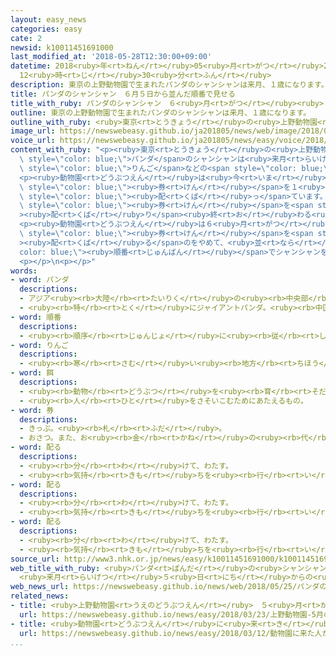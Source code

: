 ```yaml
---
layout: easy_news
categories: easy
cate: 2
newsid: k10011451691000
last_modified_at: '2018-05-28T12:30:00+09:00'
datetime: 2018<ruby>年<rt>ねん</rt></ruby>05<ruby>月<rt>がつ</rt></ruby>28<ruby>日<rt>にち</rt></ruby>
  12<ruby>時<rt>じ</rt></ruby>30<ruby>分<rt>ふん</rt></ruby>
description: 東京の上野動物園で生まれたパンダのシャンシャンは来月、１歳になります。
title: パンダのシャンシャン　６月５日から並んだ順番で見せる
title_with_ruby: パンダのシャンシャン　６<ruby>月<rt>がつ</rt></ruby><ruby>５日<rt>いつか</rt></ruby>から<ruby>並<rt>なら</rt></ruby>んだ<ruby>順番<rt>じゅんばん</rt></ruby>で<ruby>見<rt>み</rt></ruby>せる
outline: 東京の上野動物園で生まれたパンダのシャンシャンは来月、１歳になります。
outline_with_ruby: <ruby>東京<rt>とうきょう</rt></ruby>の<ruby>上野動物園<rt>うえのどうぶつえん</rt></ruby>で<ruby>生<rt>う</rt></ruby>まれたパンダのシャンシャンは<ruby>来月<rt>らいげつ</rt></ruby>、１<ruby>歳<rt>さい</rt></ruby>になります。
image_url: https://newswebeasy.github.io/ja201805/news/web/image/2018/05/25/K10011451691_1805250756_1805250758_01_03.jpg
voice_url: https://newswebeasy.github.io/ja201805/news/easy/voice/2018/05/28/k10011451691000.mp4
content_with_ruby: "<p><ruby>東京<rt>とうきょう</rt></ruby>の<ruby>上野動物園<rt>うえのどうぶつえん</rt></ruby>で<ruby>生<rt>う</rt></ruby>まれた<span\
  \ style=\"color: blue;\">パンダ</span>のシャンシャンは<ruby>来月<rt>らいげつ</rt></ruby>、１<ruby>歳<rt>さい</rt></ruby>になります。シャンシャンは<ruby>今月<rt>こんげつ</rt></ruby>から、<span\
  \ style=\"color: blue;\">りんご</span>などの<span style=\"color: blue;\"><ruby>餌<rt>えさ</rt></ruby></span>を<ruby>食<rt>た</rt></ruby>べるようになりました。</p>\n\
  <p><ruby>動物園<rt>どうぶつえん</rt></ruby>は<ruby>今<rt>いま</rt></ruby>、シャンシャンを<ruby>見<rt>み</rt></ruby>るための<span\
  \ style=\"color: blue;\"><ruby>券<rt>けん</rt></ruby></span>を１<ruby>日<rt>にち</rt></ruby>に９０００<ruby>枚<rt>まい</rt></ruby><span\
  \ style=\"color: blue;\"><ruby>配<rt>くば</rt></ruby>っ</span>ています。<ruby>動物園<rt>どうぶつえん</rt></ruby>によると、<ruby>昼<rt>ひる</rt></ruby>までに<ruby>全部<rt>ぜんぶ</rt></ruby>の<span\
  \ style=\"color: blue;\"><ruby>券<rt>けん</rt></ruby></span>を<span style=\"color: blue;\"\
  ><ruby>配<rt>くば</rt></ruby>り</span><ruby>終<rt>お</rt></ruby>わる<ruby>日<rt>ひ</rt></ruby>が<ruby>多<rt>おお</rt></ruby>くなっています。</p>\n\
  <p><ruby>動物園<rt>どうぶつえん</rt></ruby>は６<ruby>月<rt>がつ</rt></ruby><ruby>５日<rt>いつか</rt></ruby>から<span\
  \ style=\"color: blue;\"><ruby>券<rt>けん</rt></ruby></span>を<span style=\"color: blue;\"\
  ><ruby>配<rt>くば</rt></ruby>る</span>のをやめて、<ruby>並<rt>なら</rt></ruby>んだ<span style=\"\
  color: blue;\"><ruby>順番<rt>じゅんばん</rt></ruby></span>でシャンシャンを<ruby>見<rt>み</rt></ruby>ることができるようにします。１<ruby>日<rt>にち</rt></ruby>に１<ruby>万<rt>まん</rt></ruby>５０００<ruby>人<rt>にん</rt></ruby>ぐらいの<ruby>人<rt>ひと</rt></ruby>が<ruby>見<rt>み</rt></ruby>ることができるようになります。</p>\n\
  <p></p>\n<p></p>"
words:
- word: パンダ
  descriptions:
  - アジア<ruby><rb>大陸</rb><rt>たいりく</rt></ruby>の<ruby><rb>中央部</rb><rt>ちゅうおうぶ</rt></ruby>にすむけもの。ジャイアントパンダとレッサーパンダがいる。
  - <ruby><rb>特</rb><rt>とく</rt></ruby>にジャイアントパンダ。<ruby><rb>中国西部</rb><rt>ちゅうごくせいぶ</rt></ruby>の<ruby><rb>山地</rb><rt>さんち</rt></ruby>にすむ。<ruby><rb>体</rb><rt>からだ</rt></ruby>は<ruby><rb>白</rb><rt>しろ</rt></ruby>と<ruby><rb>黒</rb><rt>くろ</rt></ruby>に<ruby><rb>色分</rb><rt>いろわ</rt></ruby>けされて、<ruby><rb>顔</rb><rt>かお</rt></ruby>つきや<ruby><rb>動作</rb><rt>どうさ</rt></ruby>がかわいい。
- word: 順番
  descriptions:
  - <ruby><rb>順序</rb><rt>じゅんじょ</rt></ruby>に<ruby><rb>従</rb><rt>したが</rt></ruby>ってすること。また、その<ruby><rb>順序</rb><rt>じゅんじょ</rt></ruby>。
- word: りんご
  descriptions:
  - <ruby><rb>寒</rb><rt>さむ</rt></ruby>い<ruby><rb>地方</rb><rt>ちほう</rt></ruby>で<ruby><rb>作</rb><rt>つく</rt></ruby>られる<ruby><rb>果物</rb><rt>くだもの</rt></ruby>。あまずっぱくて、かおりがよい。<ruby><rb>五月</rb><rt>ごがつ</rt></ruby>ごろ<ruby><rb>白</rb><rt>しろ</rt></ruby>い<ruby><rb>花</rb><rt>はな</rt></ruby>が<ruby><rb>咲</rb><rt>さ</rt></ruby>き、<ruby><rb>秋</rb><rt>あき</rt></ruby>に<ruby><rb>実</rb><rt>みの</rt></ruby>る。
- word: 餌
  descriptions:
  - <ruby><rb>動物</rb><rt>どうぶつ</rt></ruby>を<ruby><rb>育</rb><rt>そだ</rt></ruby>てたり、とらえたりするための<ruby><rb>食物</rb><rt>しょくもつ</rt></ruby>。え。
  - <ruby><rb>人</rb><rt>ひと</rt></ruby>をさそいこむためにあたえるもの。
- word: 券
  descriptions:
  - きっぷ。<ruby><rb>札</rb><rt>ふだ</rt></ruby>。
  - おさつ。また、お<ruby><rb>金</rb><rt>かね</rt></ruby>の<ruby><rb>代</rb><rt>か</rt></ruby>わりになる<ruby><rb>札</rb><rt>ふだ</rt></ruby>。
- word: 配る
  descriptions:
  - <ruby><rb>分</rb><rt>わ</rt></ruby>けて、わたす。
  - <ruby><rb>気持</rb><rt>きも</rt></ruby>ちを<ruby><rb>行</rb><rt>い</rt></ruby>きわたらせる。
- word: 配る
  descriptions:
  - <ruby><rb>分</rb><rt>わ</rt></ruby>けて、わたす。
  - <ruby><rb>気持</rb><rt>きも</rt></ruby>ちを<ruby><rb>行</rb><rt>い</rt></ruby>きわたらせる。
- word: 配る
  descriptions:
  - <ruby><rb>分</rb><rt>わ</rt></ruby>けて、わたす。
  - <ruby><rb>気持</rb><rt>きも</rt></ruby>ちを<ruby><rb>行</rb><rt>い</rt></ruby>きわたらせる。
source_url: http://www3.nhk.or.jp/news/easy/k10011451691000/k10011451691000.html
web_title_with_ruby: <ruby>パンダ<rt>ぱんだ</rt></ruby>の<ruby>シャンシャン<rt>しゃんしゃん</rt></ruby>
  <ruby>来月<rt>らいげつ</rt></ruby>５<ruby>日<rt>にち</rt></ruby>からの<ruby>観覧<rt>かんらん</rt></ruby>は<ruby>並<rt>なら</rt></ruby>んだ<ruby>順<rt>じゅん</rt></ruby>に
web_news_url: https://newswebeasy.github.io/news/web/2018/05/25/パンダのシャンシャン-来月5日からの観覧は並んだ順に
related_news:
- title: <ruby>上野動物園<rt>うえのどうぶつえん</rt></ruby>　５<ruby>月<rt>がつ</rt></ruby>の<ruby>連休<rt>れんきゅう</rt></ruby>はシャンシャンを<ruby>見<rt>み</rt></ruby>る<ruby>抽選<rt>ちゅうせん</rt></ruby>がある
  url: https://newswebeasy.github.io/news/easy/2018/03/23/上野動物園-5月の連休はシャンシャンを見る抽選がある
- title: <ruby>動物園<rt>どうぶつえん</rt></ruby>に<ruby>来<rt>き</rt></ruby>た<ruby>人<rt>ひと</rt></ruby>がたばこを<ruby>投<rt>な</rt></ruby>げてオランウータンが<ruby>吸<rt>す</rt></ruby>う
  url: https://newswebeasy.github.io/news/easy/2018/03/12/動物園に来た人がたばこを投げてオランウータンが吸う
...
```

